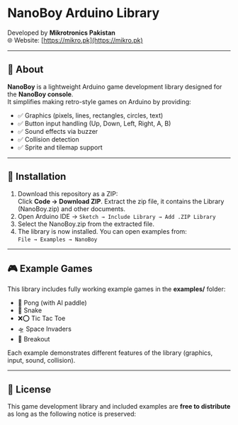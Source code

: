 # NanoBoy Arduino Library

Developed by **Mikrotronics Pakistan**  
🌐 Website: [https://mikro.pk](https://mikro.pk)

---

## 📖 About
**NanoBoy** is a lightweight Arduino game development library designed for the **NanoBoy console**.  
It simplifies making retro-style games on Arduino by providing:

- ✅ Graphics (pixels, lines, rectangles, circles, text)  
- ✅ Button input handling (Up, Down, Left, Right, A, B)  
- ✅ Sound effects via buzzer  
- ✅ Collision detection  
- ✅ Sprite and tilemap support  

---

## 🚀 Installation
1. Download this repository as a ZIP:  
   Click **Code → Download ZIP**.
   Extract the zip file, it contains the Library (NanoBoy.zip) and other documents. 
3. Open Arduino IDE → `Sketch → Include Library → Add .ZIP Library`  
4. Select the NanoBoy.zip from the extracted file.  
5. The library is now installed. You can open examples from:  
   `File → Examples → NanoBoy`

---

## 🎮 Example Games
This library includes fully working example games in the **examples/** folder:  

- 🏓 Pong (with AI paddle)  
- 🐍 Snake  
- ❌⭕ Tic Tac Toe  
- 🛸 Space Invaders  
- 🔲 Breakout  

Each example demonstrates different features of the library (graphics, input, sound, collision).

---

## 📜 License
This game development library and included examples are **free to distribute**  
as long as the following notice is preserved:

